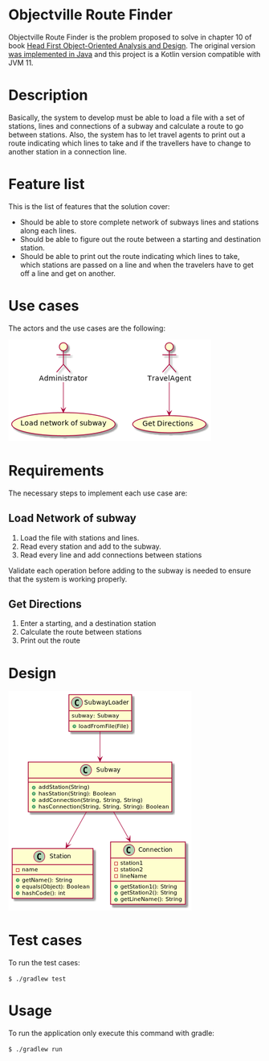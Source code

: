 # Objectville Route Finder

Objectville Route Finder is the problem proposed to solve in chapter 10 of book [Head First Object-Oriented Analysis and Design](https://www.oreilly.com/library/view/head-first-object-oriented/0596008678/). The original version [was implemented in Java](https://resources.oreilly.com/examples/9780596008673) and this project is a Kotlin version compatible with JVM 11.

# Description

Basically, the system to develop must be able to load a file with a set of stations, lines and connections of a subway and calculate a route to go between stations. Also, the system has to let travel agents to print out a route indicating which lines to take and if the travellers have to change to another station in a connection line.

# Feature list

This is the list of features that the solution cover:

- Should be able to store complete network of subways lines and stations along each lines.
- Should be able to figure out the route between a starting and destination station.
- Should be able to print out the route indicating which lines to take, which stations are passed on a line and when the travelers have to get off a line and get on another.

# Use cases

The actors and the use cases are the following:

![uml use cases diagram](usecases_diagram.png)

# Requirements

The necessary steps to implement each use case are:

## Load Network of subway

1. Load the file with stations and lines.
2. Read every station and add to the subway.
3. Read every line and add connections between stations

Validate each operation before adding to the subway is needed to ensure that the system is working properly.

## Get Directions

1. Enter a starting, and a destination station
2. Calculate the route between stations
3. Print out the route

# Design

![uml class diagram](class_diagram.png)

# Test cases

To run the test cases:

`$ ./gradlew test`

# Usage

To run the application only execute this command with gradle:

`$ ./gradlew run`